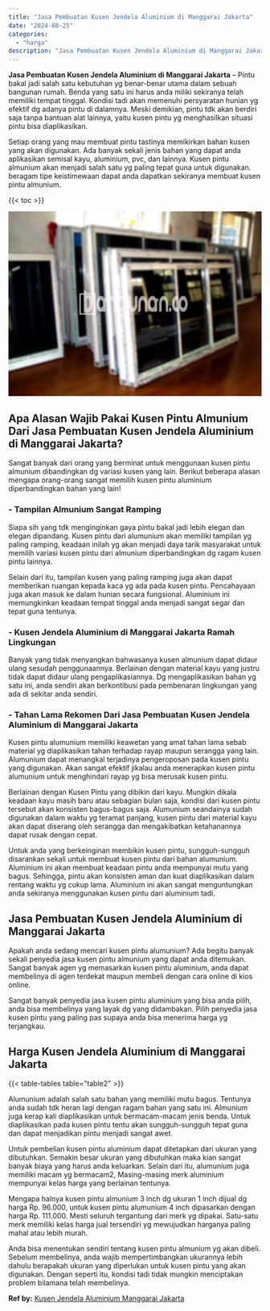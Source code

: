 ```yaml
---
title: "Jasa Pembuatan Kusen Jendela Aluminium di Manggarai Jakarta"
date: "2024-08-25"
categories: 
  - "harga"
description: "Jasa Pembuatan Kusen Jendela Aluminium di Manggarai Jakarta. Anda bisa menentukan sendiri tentang kusen pintu almunium yg akan dibeli. Sebelum membelinya, an..."
---
```


**Jasa Pembuatan Kusen Jendela Aluminium di Manggarai Jakarta** – Pintu bakal jadi salah satu kebutuhan yg benar-benar utama dalam sebuah bangunan rumah. Benda yang satu ini harus anda miliki sekiranya telah memiliki tempat tinggal. Kondisi tadi akan memenuhi persyaratan hunian yg efektif dg adanya pintu di dalamnya. Meski demikian, pintu tdk akan berdiri saja tanpa bantuan alat lainnya, yaitu kusen pintu yg menghasilkan situasi pintu bisa diaplikasikan.

Setiap orang yang mau membuat pintu tastinya memikirkan bahan kusen yang akan digunakan. Ada banyak sekali jenis bahan yang dapat anda aplikasikan semisal kayu, aluminium, pvc, dan lainnya. Kusen pintu almunium akan menjadi salah satu yg paling tepat guna untuk digunakan. beragam tipe keistimewaan dapat anda dapatkan sekiranya membuat kusen pintu almunium.

{{< toc >}}

![Jasa Pembuatan Kusen Jendela Aluminium di Manggarai Jakarta](/images/harga-kusen-jendela-alumunium-25.png)

## Apa Alasan Wajib Pakai Kusen Pintu Almunium Dari Jasa Pembuatan Kusen Jendela Aluminium di Manggarai Jakarta?

Sangat banyak dari orang yang berminat untuk menggunaan kusen pintu almunium dibandingkan dg variasi kusen yang lain. Berikut beberapa alasan mengapa orang-orang sangat memilih kusen pintu aluminium diperbandingkan bahan yang lain!

### \- Tampilan Almunium Sangat Ramping

Siapa sih yang tdk menginginkan gaya pintu bakal jadi lebih elegan dan elegan dipandang. Kusen pintu dari alumunium akan memiliki tampilan yg paling ramping, keadaan inilah yg akan menjadi daya tarik masyarakat untuk memilih variasi kusen pintu dari almunium diperbandingkan dg ragam kusen pintu lainnya.

Selain dari itu, tampilan kusen yang paling ramping juga akan dapat memberikan ruangan kepada kaca yg ada pada kusen pintu. Pencahayaan juga akan masuk ke dalam hunian secara fungsional. Aluminium ini memungkinkan keadaan tempat tinggal anda menjadi sangat segar dan tepat guna tentunya.

### \- Kusen Jendela Aluminium di Manggarai Jakarta Ramah Lingkungan

Banyak yang tidak menyangkan bahwasanya kusen almunium dapat didaur ulang sesudah penggunaannya. Berlainan dengan material kayu yang justru tidak dapat didaur ulang pengaplikasiannya. Dg mengaplikasikan bahan yg satu ini, anda sendiri akan berkontibusi pada pembenaran lingkungan yang ada di sekitar anda sendiri.

### \- Tahan Lama Rekomen Dari Jasa Pembuatan Kusen Jendela Aluminium di Manggarai Jakarta

Kusen pintu alumunium memiliki keawetan yang amat tahan lama sebab material yg diaplikasikan tahan terhadap rayap maupun serangga yang lain. Alumunium dapat menangkal terjadinya pengeroposan pada kusen pintu yang digunakan. Akan sangat efektif jikalau anda menerapkan kusen pintu alumunium untuk menghindari rayap yg bisa merusak kusen pintu.

Berlainan dengan Kusen Pintu yang dibikin dari kayu. Mungkin dikala keadaan kayu masih baru atau sebagian bulan saja, kondisi dari kusen pintu tersebut akan konsisten bagus-bagus saja. Alumunium seandainya sudah digunakan dalam waktu yg teramat panjang, kusen pintu dari material kayu akan dapat diserang oleh serangga dan mengakibatkan ketahanannya dapat rusak dengan cepat.

Untuk anda yang berkeinginan membikin kusen pintu, sungguh-sungguh disarankan sekali untuk membuat kusen pintu dari bahan alumunium. Aluminium ini akan membuat keadaan pintu anda mempunyai mutu yang bagus. Sehingga, pintu akan konsisten aman dan kuat diaplikasikan dalam rentang waktu yg cukup lama. Aluminium ini akan sangat menguntungkan anda sekiranya menggunakan kusen pintu dari aluminium tadi.

## Jasa Pembuatan Kusen Jendela Aluminium di Manggarai Jakarta

Apakah anda sedang mencari kusen pintu alumunium? Ada begitu banyak sekali penyedia jasa kusen pintu almunium yang dapat anda ditemukan. Sangat banyak agen yg memasarkan kusen pintu aluminium, anda dapat membelinya di agen terdekat maupun membeli dengan cara online di kios online.

Sangat banyak penyedia jasa kusen pintu aluminium yang bisa anda pilih, anda bisa membelinya yang layak dg yang didambakan. Pilih penyedia jasa kusen pintu yang paling pas supaya anda bisa menerima harga yg terjangkau.

## Harga Kusen Jendela Aluminium di Manggarai Jakarta

{{< table-tables table="table2" >}}

Alumunium adalah salah satu bahan yang memiliki mutu bagus. Tentunya anda sudah tdk heran lagi dengan ragam bahan yang satu ini. Almunium juga kerap kali diaplikasikan untuk bermacam-macam jenis benda. Untuk diaplikasikan pada kusen pintu tentu akan sungguh-sungguh tepat guna dan dapat menjadikan pintu menjadi sangat awet.

Untuk pembelian kusen pintu aluminium dapat ditetapkan dari ukuran yang dibutuhkan. Semakin besar ukuran yang dibutuhkan maka kian sangat banyak biaya yang harus anda keluarkan. Selain dari itu, alumunium juga memiliki macam yg bermacam2, Masing-masing merk aluminium mempunyai kelas harga yang berlainan tentunya.

Mengapa halnya kusen pintu almunium 3 inch dg ukuran 1 inch dijual dg harga Rp. 96.000, untuk kusen pintu alumunium 4 inch dipasarkan dengan harga Rp. 111.000. Mesti seluruh tergantung dari merk yg dipakai. Satu-satu merk memiliki kelas harga jual tersendiri yg mewujudkan harganya paling mahal atau lebih murah.

Anda bisa menentukan sendiri tentang kusen pintu almunium yg akan dibeli. Sebelum membelinya, anda wajib mempertimbangkan ukurannya lebih dahulu berapakah ukuran yang diperlukan untuk kusen pintu yang akan digunakan. Dengan seperti itu, kondisi tadi tidak mungkin menciptakan problem bilamana telah membelinya.

**Ref by:** [Kusen Jendela Aluminium Manggarai Jakarta](https://id.wikipedia.org/wiki/Kusen)
